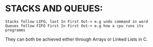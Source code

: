 # STACKS AND QUEUES:
	Stacks follow LIFO, last In First Out-> e.g undo command in word
	Queues follow FIFO First In First Out-> e.g how a cpu runs its programms

They can both be achieved either through Arrays or Linked Lists in C.
